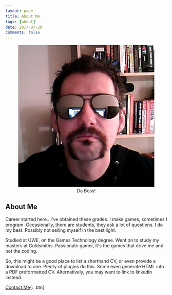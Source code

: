 ```yaml
---
layout: page
title: About Me
tags: [about]
date: 2017-07-20
comments: false
---
```

    
<center>
<figure>
        <img src="../assets/img/profile_1.jpg" class="img-circle animated rotateIn">
		<figcaption>Da Boss!</figcaption>
</figure>

</center>

## About Me
Career started here.. I've obtained these grades. I make games, sometimes I program. Occasionally, there are students, they ask a lot of questions. I do my best. Possibly not selling myself in the best light.

Studied at UWE, on the Games Technology degree. Went on to study my masters at Goldsmiths. Passionate gamer, it's the games that drive me and not the coding.

So, this might be a good place to list a shorthand CV, or even provide a download to one. Plenty of plugins do this. Some even generate HTML into a PDF preformatted CV. Alternatively, you may want to link to linkedin instead.
      
[Contact Me](https://github.com/TaylanTatli/Moon){: .btn}
